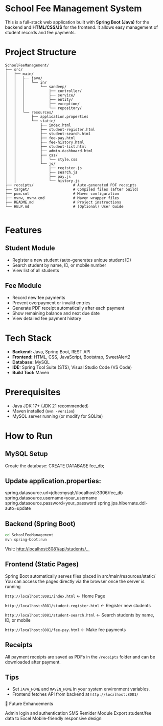 # School Fee Management System

This is a full-stack web application built with **Spring Boot (Java)** for the backend and **HTML/CSS/JS** for the frontend. It allows easy management of student records and fee payments.

# Project Structure

```
SchoolFeeManagement/
├── src/
│   ├── main/
│   │   ├── java/
│   │   │   └── in/
│   │   │       └── sandeep/
│   │   │           ├── controller/
│   │   │           ├── service/
│   │   │           ├── entity/
│   │   │           ├── exception/
│   │   │           └── repository/
│   │   └── resources/
│   │       ├── application.properties
│   │       └── static/
│   │           ├── index.html
│   │           ├── student-register.html
│   │           ├── student-search.html
│   │           ├── fee-pay.html
│   │           ├── fee-history.html
│   │           ├── student-list.html
│   │           ├── admin-dashboard.html
│   │           ├── css/
│   │           │   └── style.css
│   │           └── js/
│   │               ├── register.js
│   │               ├── search.js
│   │               ├── pay.js
│   │               └── history.js
├── receipts/                  # Auto-generated PDF receipts
├── target/                    # Compiled files (after build)
├── pom.xml                    # Maven configuration
├── mvnw, mvnw.cmd             # Maven wrapper files
├── README.md                  # Project instructions
└── HELP.md                    # (Optional) User Guide


```

# Features

## Student Module

- Register a new student (auto-generates unique student ID)
- Search student by name, ID, or mobile number
- View list of all students

## Fee Module

- Record new fee payments
- Prevent overpayment or invalid entries
- Generate PDF receipt automatically after each payment
- Show remaining balance and next due date
- View detailed fee payment history

# Tech Stack

- **Backend:** Java, Spring Boot, REST API
- **Frontend:** HTML, CSS, JavaScript, Bootstrap, SweetAlert2
- **Database:** MySQL
- **IDE:** Spring Tool Suite (STS), Visual Studio Code (VS Code)
- **Build Tool:** Maven

# Prerequisites

- Java JDK 17+ (JDK 21 recommended)
- Maven installed (`mvn -version`)
- MySQL server running (or modify for SQLite)

# How to Run

## MySQL Setup

Create the database:
CREATE DATABASE fee_db;

## Update application.properties:

spring.datasource.url=jdbc:mysql://localhost:3306/fee_db
spring.datasource.username=your_username
spring.datasource.password=your_password
spring.jpa.hibernate.ddl-auto=update

## Backend (Spring Boot)

```bash
cd SchoolFeeManagement
mvn spring-boot:run
```

Visit: [http://localhost:8081/api/students/...](http://localhost:8081/api/students/...)

## Frontend (Static Pages)

Spring Boot automatically serves files placed in src/main/resources/static/
You can access the pages directly via the browser once the server is running

`http://localhost:8081/index.html` <- Home Page

`http://localhost:8081/student-register.html` <- Register new students

`http://localhost:8081/student-search.html` <- Search students by name, ID, or mobile

`http://localhost:8081/fee-pay.html` <- Make fee payments

## Receipts

All payment receipts are saved as PDFs in the `/receipts` folder and can be downloaded after payment.

## Tips

- Set `JAVA_HOME` and `MAVEN_HOME` in your system environment variables.
- Frontend fetches API from backend at `http://localhost:8081/`

📌 Future Enhancements

Admin login and authentication
SMS Remider Module
Export student/fee data to Excel
Mobile-friendly responsive design
